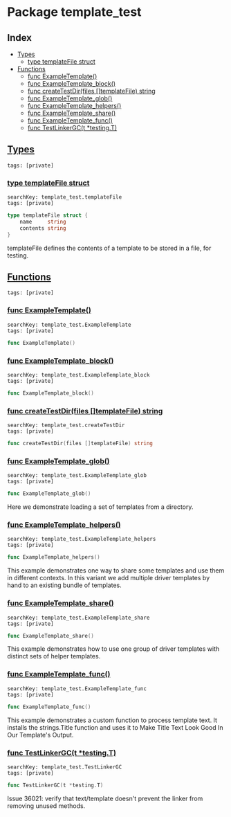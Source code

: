 # Package template_test

## Index

* [Types](#type)
    * [type templateFile struct](#templateFile)
* [Functions](#func)
    * [func ExampleTemplate()](#ExampleTemplate)
    * [func ExampleTemplate_block()](#ExampleTemplate_block)
    * [func createTestDir(files []templateFile) string](#createTestDir)
    * [func ExampleTemplate_glob()](#ExampleTemplate_glob)
    * [func ExampleTemplate_helpers()](#ExampleTemplate_helpers)
    * [func ExampleTemplate_share()](#ExampleTemplate_share)
    * [func ExampleTemplate_func()](#ExampleTemplate_func)
    * [func TestLinkerGC(t *testing.T)](#TestLinkerGC)


## <a id="type" href="#type">Types</a>

```
tags: [private]
```

### <a id="templateFile" href="#templateFile">type templateFile struct</a>

```
searchKey: template_test.templateFile
tags: [private]
```

```Go
type templateFile struct {
	name     string
	contents string
}
```

templateFile defines the contents of a template to be stored in a file, for testing. 

## <a id="func" href="#func">Functions</a>

```
tags: [private]
```

### <a id="ExampleTemplate" href="#ExampleTemplate">func ExampleTemplate()</a>

```
searchKey: template_test.ExampleTemplate
tags: [private]
```

```Go
func ExampleTemplate()
```

### <a id="ExampleTemplate_block" href="#ExampleTemplate_block">func ExampleTemplate_block()</a>

```
searchKey: template_test.ExampleTemplate_block
tags: [private]
```

```Go
func ExampleTemplate_block()
```

### <a id="createTestDir" href="#createTestDir">func createTestDir(files []templateFile) string</a>

```
searchKey: template_test.createTestDir
tags: [private]
```

```Go
func createTestDir(files []templateFile) string
```

### <a id="ExampleTemplate_glob" href="#ExampleTemplate_glob">func ExampleTemplate_glob()</a>

```
searchKey: template_test.ExampleTemplate_glob
tags: [private]
```

```Go
func ExampleTemplate_glob()
```

Here we demonstrate loading a set of templates from a directory. 

### <a id="ExampleTemplate_helpers" href="#ExampleTemplate_helpers">func ExampleTemplate_helpers()</a>

```
searchKey: template_test.ExampleTemplate_helpers
tags: [private]
```

```Go
func ExampleTemplate_helpers()
```

This example demonstrates one way to share some templates and use them in different contexts. In this variant we add multiple driver templates by hand to an existing bundle of templates. 

### <a id="ExampleTemplate_share" href="#ExampleTemplate_share">func ExampleTemplate_share()</a>

```
searchKey: template_test.ExampleTemplate_share
tags: [private]
```

```Go
func ExampleTemplate_share()
```

This example demonstrates how to use one group of driver templates with distinct sets of helper templates. 

### <a id="ExampleTemplate_func" href="#ExampleTemplate_func">func ExampleTemplate_func()</a>

```
searchKey: template_test.ExampleTemplate_func
tags: [private]
```

```Go
func ExampleTemplate_func()
```

This example demonstrates a custom function to process template text. It installs the strings.Title function and uses it to Make Title Text Look Good In Our Template's Output. 

### <a id="TestLinkerGC" href="#TestLinkerGC">func TestLinkerGC(t *testing.T)</a>

```
searchKey: template_test.TestLinkerGC
tags: [private]
```

```Go
func TestLinkerGC(t *testing.T)
```

Issue 36021: verify that text/template doesn't prevent the linker from removing unused methods. 

